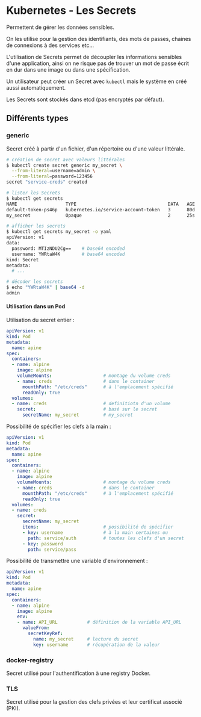# Kubernetes - Les Secrets

Permettent de gérer les données sensibles.

On les utilise pour la gestion des identifiants, des mots de passes, chaines de connexions à des services etc...

L'utilisation de Secrets permet de découpler les informations sensibles d'une application, ainsi on ne risque pas de trouver un mot de passe écrit en dur dans une image ou dans une spécification.

Un utilisateur peut créer un Secret avec `kubectl` mais le système en créé aussi automatiquement.

Les Secrets sont stockés dans etcd (pas encryptés par défaut).

## Différents types

### generic

Secret créé à partir d'un fichier, d'un répertoire ou d'une valeur littérale.

````bash
# création de secret avec valeurs littérales
$ kubectl create secret generic my_secret \
  --from-literal=username=admin \
  --from-literal=password=123456
secret "service-creds" created
````

````bash
# lister les Secrets
$ kubectl get secrets
NAME                  TYPE                                  DATA   AGE
default-token-ps46p   kubernetes.io/service-account-token   3      80d  # secret généré par k8s pour accéder à l'api server
my_secret             Opaque                                2      25s
````

````bash
# afficher les secrets
$ kubectl get secrets my_secret -o yaml
apiVersion: v1
data:
  password: MTIzNDU2Cg==    # base64 encoded
  username: YWRtaW4K        # base64 encoded
kind: Secret
metadata:
  # ...
````

````bash
# décoder les secrets
$ echo "YWRtaW4K" | base64 -d
admin
````

#### Utilisation dans un Pod

Utilisation du secret entier :

````yaml
apiVersion: v1
kind: Pod
metadata:
  name: apine
spec:
  containers:
  - name: alpine
    image: alpine
    volumeMounts:                   # montage du volume creds
    - name: creds                   # dans le container
      mounthPath: "/etc/creds"      # à l'emplacement spécifié
      readOnly: true
  volumes:
  - name: creds                     # definitiotn d'un volume
    secret:                         # basé sur le secret
      secretName: my_secret         # my_secret
````

Possibilité de spécifier les clefs à la main :

````yaml
apiVersion: v1
kind: Pod
metadata:
  name: apine
spec:
  containers:
  - name: alpine
    image: alpine
    volumeMounts:                   # montage du volume creds
    - name: creds                   # dans le container
      mounthPath: "/etc/creds"      # à l'emplacement spécifié
      readOnly: true
  volumes:
  - name: creds
    secret:
      secretName: my_secret
      items:                        # possibilité de spécifier
      - key: username               # à la main certaines ou
        path: service/auth          # toutes les clefs d'un secret
      - key: password
        path: service/pass
````

Possibilité de transmettre une variable d'environnement :

````yaml
apiVersion: v1
kind: Pod
metadata:
  name: apine
spec:
  containers:
  - name: alpine
    image: alpine
    env:
    - name: API_URL           # définition de la variable API_URL
      valueFrom:
        secretKeyRef:
          name: my_secret     # lecture du secret
          key: username       # récupération de la valeur
````


### docker-registry

Secret utilisé pour l'authentification à une registry Docker.

### TLS

Secret utilisé pour la gestion des clefs privées et leur certificat associé (PKI).




